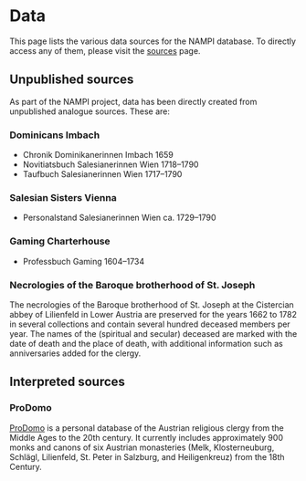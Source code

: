# Data

This page lists the various data sources for the NAMPI database. To directly
access any of them, please visit the [sources](/sources) page.

## Unpublished sources

As part of the NAMPI project, data has been directly created from unpublished
analogue sources. These are:

### Dominicans Imbach

- Chronik Dominikanerinnen Imbach 1659
- Novitiatsbuch Salesianerinnen Wien 1718–1790
- Taufbuch Salesianerinnen Wien 1717–1790

### Salesian Sisters Vienna

- Personalstand Salesianerinnen Wien ca. 1729–1790

### Gaming Charterhouse

- Professbuch Gaming 1604–1734

### Necrologies of the Baroque brotherhood of St. Joseph

The necrologies of the Baroque brotherhood of St. Joseph at the Cistercian abbey
of Lilienfeld in Lower Austria are preserved for the years 1662 to 1782 in
several collections and contain several hundred deceased members per year. The
names of the (spiritual and secular) deceased are marked with the date of death
and the place of death, with additional information such as anniversaries added
for the clergy.

## Interpreted sources

### ProDomo

[ProDomo](http://prodomo.icar-us.eu) is a personal database of the Austrian
religious clergy from the Middle Ages to the 20th century. It currently includes
approximately 900 monks and canons of six Austrian monasteries (Melk,
Klosterneuburg, Schlägl, Lilienfeld, St. Peter in Salzburg, and Heiligenkreuz)
from the 18th Century.

